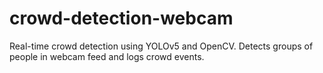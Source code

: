 # crowd-detection-webcam
Real-time crowd detection using YOLOv5 and OpenCV. Detects groups of people in webcam feed and logs crowd events.
